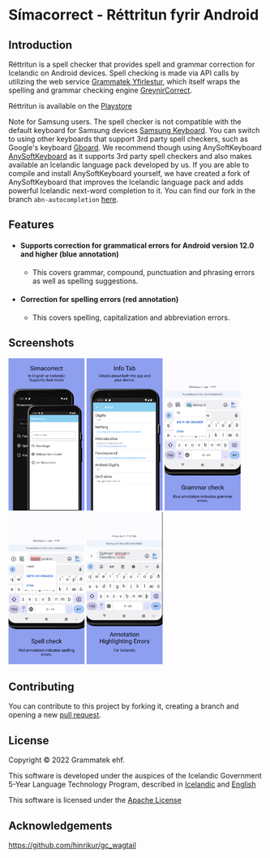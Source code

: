 # Símacorrect - Réttritun fyrir Android

## Introduction

Réttritun is a spell checker that provides spell and grammar correction for Icelandic on Android devices.
Spell checking is made via API calls by utilizing the web service [Grammatek Yfirlestur](https://yfirlestur.grammatek.com/), which itself wraps the spelling and grammar checking engine
[GreynirCorrect](https://github.com/mideind/GreynirCorrect).


Réttritun is available on the [Playstore](https://play.google.com/store/apps/details?id=org.grammatek.simacorrect)

Note for Samsung users. The spell checker is not compatible with the default keyboard for Samsung devices [Samsung Keyboard](https://play.google.com/store/apps/details?id=com.samsung.emojikeyboard.themes&hl=is&gl=US). You can switch to using other keyboards that support 3rd party spell checkers, such as Google's keyboard [Gboard](https://play.google.com/store/apps/details?id=com.google.android.inputmethod.latin&hl=is&gl=US).
We recommend though using AnySoftKeyboard [AnySoftKeyboard](https://play.google.com/store/apps/details?id=com.menny.android.anysoftkeyboard&hl=is&gl=US) as it supports 3rd party spell checkers and also makes available an Icelandic language pack developed by us.
If you are able to compile and install AnySoftKeyboard yourself, we have created a fork of AnySoftKeyboard that improves the Icelandic language pack and adds powerful Icelandic next-word completion to it. You can find our fork in the branch `abn-autocompletion` [here](https://github.com/grammatek/AnySoftKeyboard/tree/abn-autocompletion).

## Features
- #### Supports correction for grammatical errors for Android version 12.0 and higher (blue annotation)
    - This covers grammar, compound, punctuation and phrasing errors as well as spelling suggestions.
- #### Correction for spelling errors (red annotation)
    - This covers spelling, capitalization and abbreviation errors.


## Screenshots

<p float="left">
  <img src=".github/images/Google Pixel 4 XL Screenshot 0.png" width = 150/>
  <img src=".github/images/Google Pixel 4 XL Screenshot 1.png" width = 150/>
  <img src=".github/images/Google Pixel 4 XL Screenshot 2.png" width = 150/>
  <img src=".github/images/Google Pixel 4 XL Screenshot 3.png" width = 150/>
  <img src=".github/images/Google Pixel 4 XL Screenshot 4.png" width = 150/>
</p>


## Contributing

You can contribute to this project by forking it, creating a branch and opening a new
[pull request](https://github.com/grammatek/simacorrect/pulls).

## License

Copyright © 2022 Grammatek ehf.


This software is developed under the auspices of the Icelandic Government 5-Year Language Technology Program, described in
[Icelandic](https://www.stjornarradid.is/lisalib/getfile.aspx?itemid=56f6368e-54f0-11e7-941a-005056bc530c) and
[English](https://clarin.is/media/uploads/mlt-en.pdf)

This software is licensed under the [Apache License](LICENSE)

## Acknowledgements
https://github.com/hinrikur/gc_wagtail

